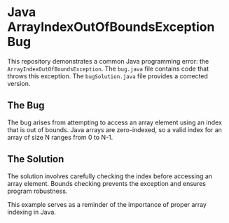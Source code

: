# Java ArrayIndexOutOfBoundsException Bug

This repository demonstrates a common Java programming error: the `ArrayIndexOutOfBoundsException`.  The `bug.java` file contains code that throws this exception.  The `bugSolution.java` file provides a corrected version.

## The Bug
The bug arises from attempting to access an array element using an index that is out of bounds.  Java arrays are zero-indexed, so a valid index for an array of size N ranges from 0 to N-1.

## The Solution
The solution involves carefully checking the index before accessing an array element.  Bounds checking prevents the exception and ensures program robustness.

This example serves as a reminder of the importance of proper array indexing in Java.